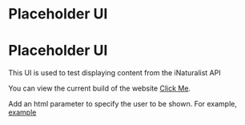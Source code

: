# Placeholder UI


# Placeholder UI

This UI is used to test displaying content from the iNaturalist API

You can view the current build of the website [Click Me](https://raw.githack.com/omarm12/Natures_RPG/placeholder-ui/placeholder_ui/build/index.html).

Add an html parameter to specify the user to be shown. 
For example, [example](https://raw.githack.com/omarm12/Natures_RPG/placeholder-ui/placeholder_ui/build/index.html?username=kai_vilbig)
